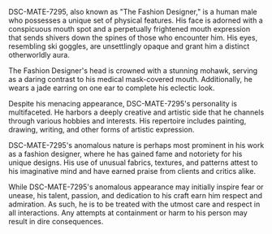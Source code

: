 DSC-MATE-7295, also known as "The Fashion Designer," is a human male who possesses a unique set of physical features. His face is adorned with a conspicuous mouth spot and a perpetually frightened mouth expression that sends shivers down the spines of those who encounter him. His eyes, resembling ski goggles, are unsettlingly opaque and grant him a distinct otherworldly aura.

The Fashion Designer's head is crowned with a stunning mohawk, serving as a daring contrast to his medical mask-covered mouth. Additionally, he wears a jade earring on one ear to complete his eclectic look.

Despite his menacing appearance, DSC-MATE-7295's personality is multifaceted. He harbors a deeply creative and artistic side that he channels through various hobbies and interests. His repertoire includes painting, drawing, writing, and other forms of artistic expression.

DSC-MATE-7295's anomalous nature is perhaps most prominent in his work as a fashion designer, where he has gained fame and notoriety for his unique designs. His use of unusual fabrics, textures, and patterns attest to his imaginative mind and have earned praise from clients and critics alike.

While DSC-MATE-7295's anomalous appearance may initially inspire fear or unease, his talent, passion, and dedication to his craft earn him respect and admiration. As such, he is to be treated with the utmost care and respect in all interactions. Any attempts at containment or harm to his person may result in dire consequences.